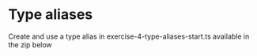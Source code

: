 # Type aliases

Create and use a type alias in exercise-4-type-aliases-start.ts available in the zip below
